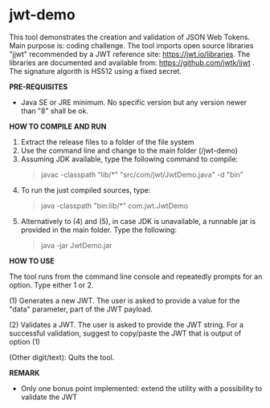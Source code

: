 # jwt-demo
This tool demonstrates the creation and validation of JSON Web Tokens. Main purpose is: coding challenge. 
The tool imports open source libraries "jjwt" recommended by a JWT reference site: https://jwt.io/libraries. The libraries are documented and available from: https://github.com/jwtk/jjwt .
The signature algorith is HS512 using a fixed secret.

**PRE-REQUISITES**
* Java SE or JRE minimum. No specific version but any version newer than "8" shall be ok.   

**HOW TO COMPILE AND RUN**
1. Extract the release files to a folder of the file system
2. Use the command line and change to the main folder (/jwt-demo)
3. Assuming JDK available, type the following command to compile:
   > javac -classpath "lib/*" "src/com/jwt/JwtDemo.java" -d "bin"
4. To run the just compiled sources, type:
   > java -classpath "bin:lib/*" com.jwt.JwtDemo
5. Alternatively to (4) and (5), in case JDK is unavailable, a runnable jar is provided in the main folder. Type the following:
   > java -jar JwtDemo.jar  

**HOW TO USE**

The tool runs from the command line console and repeatedly prompts for an option. Type either 1 or 2. 

(1) Generates a new JWT. The user is asked to provide a value for the "data" parameter, part of the JWT payload.

(2) Validates a JWT. The user is asked to provide the JWT string. For a successful validation, suggest to copy/paste the JWT that is output of option (1)

(Other digit/text): Quits the tool. 


**REMARK**
* Only one bonus point implemented: extend the utility with a possibility to validate the JWT
